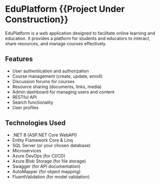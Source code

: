 # EduPlatform {{Project Under Construction}}


EduPlatform is a web application designed to facilitate online learning and education. 
It provides a platform for students and educators to interact, share resources, and manage courses effectively.

## Features

- User authentication and authorization
- Course management (create, update, enroll)
- Discussion forums for courses
- Resource sharing (documents, links, media)
- Admin dashboard for managing users and content
- RESTful API
- Search functionality
- User profiles

## Technologies Used

- .NET 8 (ASP.NET Core WebAPI)
- Entity Framework Core & Linq
- SQL Server (or your chosen database)
- Microservices 
- Azure DevOps (for CI/CD)
- Azure Blob Storage (for file storage)
- Swagger (for API documentation)
- AutoMapper (for object mapping)
- FluentValidation (for model validation)
